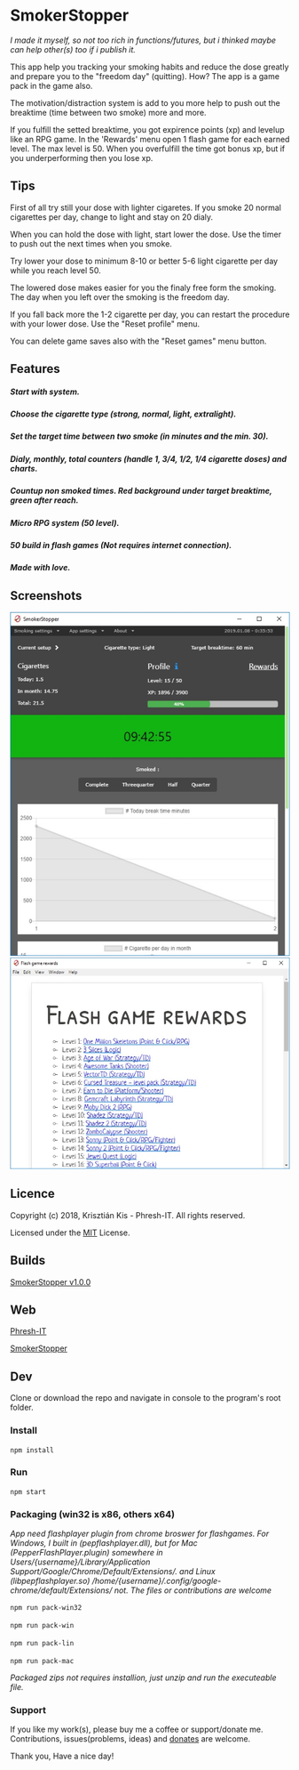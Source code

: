 # SmokerStopper

*I made it myself, so not too rich in functions/futures, but i thinked maybe can help other(s) too if i publish it.*

This app help you tracking your smoking habits and reduce the dose greatly and prepare you to the "freedom day" (quitting).
How?
The app is a game pack in the game also.

The motivation/distraction system is add to you more help to push out the breaktime (time between two smoke) more and more.

If you fulfill the setted breaktime, you got expirence points (xp) and levelup like an RPG game. In the 'Rewards' menu open 1 flash game for each earned level.
The max level is 50.
When you overfulfill the time got bonus xp, but if you underperforming then you lose xp.


## Tips

First of all try still your dose with lighter cigaretes. If you smoke 20 normal cigarettes per day, change to light and stay on 20 dialy.

When you can hold the dose with light, start lower the dose. Use the timer to push out the next times when you smoke.

Try lower your dose to minimum 8-10 or better 5-6 light cigarette per day while you reach level 50.

The lowered dose makes easier for you the finaly free form the smoking. The day when you left over the smoking is the freedom day.

If you fall back more the 1-2 cigarette per day, you can restart the procedure with your lower dose. Use the "Reset profile" menu.

You can delete game saves also with the "Reset games" menu button.


## Features

##### Start with system.

##### Choose the cigarette type (strong, normal, light, extralight).

##### Set the target time between two smoke (in minutes and the min. 30).

##### Dialy, monthly, total counters (handle 1, 3/4, 1/2, 1/4 cigarette doses) and charts.

##### Countup non smoked times. Red background under target breaktime, green after reach.

##### Micro RPG system (50 level).

##### 50 build in flash games (Not requires internet connection).

##### Made with love.


## Screenshots

![App](https://github.com/Phreshhh/SmokerStopper/blob/master/build/screenshots/app-home.jpg)
![Game list](https://github.com/Phreshhh/SmokerStopper/blob/master/build/screenshots/flash-game-rewards.jpg)


## Licence
Copyright (c) 2018, Krisztián Kis - Phresh-IT. All rights reserved.

Licensed under the [MIT](https://github.com/Phreshhh/SmokerStopper/blob/master/LICENSE.md) License.


## Builds

[SmokerStopper v1.0.0](https://github.com/Phreshhh/SmokerStopper/releases/tag/v1.0.0)


## Web

[Phresh-IT](https://phresh-it.hu/)

[SmokerStopper](https://phresh-it.hu/apps/smokerstopper/)


## Dev

Clone or download the repo and navigate in console to the program's root folder.

### Install

```
npm install
```

### Run

```
npm start
```


### Packaging (win32 is x86, others x64)
*App need flashplayer plugin from chrome broswer for flashgames.*
*For Windows, I built in (pepflashplayer.dll),*
*but for Mac (PepperFlashPlayer.plugin) somewhere in Users/{username}/Library/Application Support/Google/Chrome/Default/Extensions/.*
*and Linux (libpepflashplayer.so) /home/{username}/.config/google-chrome/default/Extensions/*
*not. The files or contributions are welcome*

```
npm run pack-win32

npm run pack-win

npm run pack-lin

npm run pack-mac
```

*Packaged zips not requires installion, just unzip and run the executeable file.*

### Support

If you like my work(s), please buy me a coffee or support/donate me. Contributions, issues(problems, ideas) and [donates](https://www.paypal.com/cgi-bin/webscr?cmd=_s-xclick&hosted_button_id=L3HSBGM4JTKEL&source=url) are welcome.

Thank you, Have a nice day!

